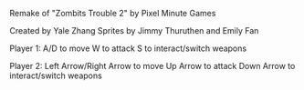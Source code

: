 Remake of "Zombits Trouble 2" by Pixel Minute Games

Created by Yale Zhang
Sprites by Jimmy Thuruthen and Emily Fan

Player 1:
A/D to move
W to attack
S to interact/switch weapons

Player 2:
Left Arrow/Right Arrow to move
Up Arrow to attack
Down Arrow to interact/switch weapons